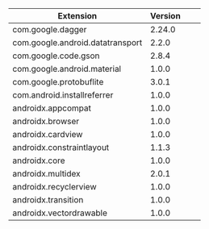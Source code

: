 
| Extension | Version | | |
| --- | --- | --- | --- |
| com.google.dagger | 2.24.0 |  |  |
| com.google.android.datatransport | 2.2.0 |  |  |
| com.google.code.gson | 2.8.4 |  |  |
| com.google.android.material | 1.0.0 |  |  |
| com.google.protobuflite | 3.0.1 |  |  |
| com.android.installreferrer | 1.0.0 |  |  |
| androidx.appcompat | 1.0.0 |  |  |
| androidx.browser | 1.0.0 |  |  |
| androidx.cardview | 1.0.0 |  |  |
| androidx.constraintlayout | 1.1.3 |  |  |
| androidx.core | 1.0.0 |  |  |
| androidx.multidex | 2.0.1 |  |  |
| androidx.recyclerview | 1.0.0 |  |  |
| androidx.transition | 1.0.0 |  |  |
| androidx.vectordrawable | 1.0.0 |  |  |
